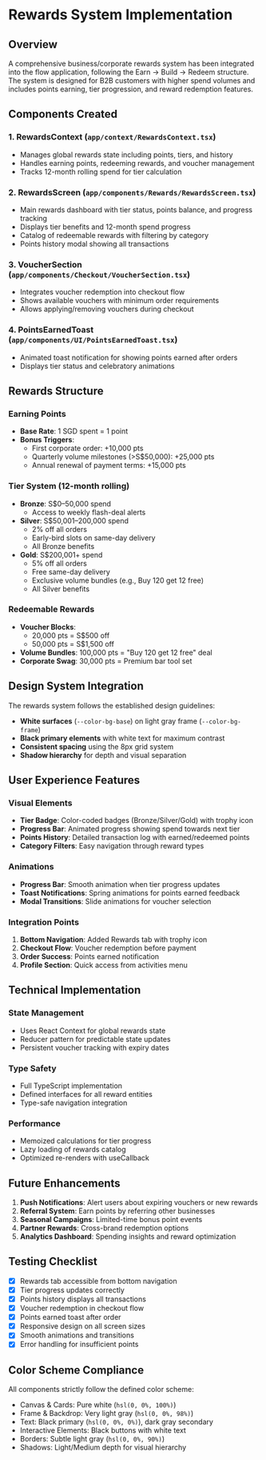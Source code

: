 # Rewards System Implementation

## Overview
A comprehensive business/corporate rewards system has been integrated into the flow application, following the Earn → Build → Redeem structure. The system is designed for B2B customers with higher spend volumes and includes points earning, tier progression, and reward redemption features.

## Components Created

### 1. RewardsContext (`app/context/RewardsContext.tsx`)
- Manages global rewards state including points, tiers, and history
- Handles earning points, redeeming rewards, and voucher management
- Tracks 12-month rolling spend for tier calculation

### 2. RewardsScreen (`app/components/Rewards/RewardsScreen.tsx`)
- Main rewards dashboard with tier status, points balance, and progress tracking
- Displays tier benefits and 12-month spend progress
- Catalog of redeemable rewards with filtering by category
- Points history modal showing all transactions

### 3. VoucherSection (`app/components/Checkout/VoucherSection.tsx`)
- Integrates voucher redemption into checkout flow
- Shows available vouchers with minimum order requirements
- Allows applying/removing vouchers during checkout

### 4. PointsEarnedToast (`app/components/UI/PointsEarnedToast.tsx`)
- Animated toast notification for showing points earned after orders
- Displays tier status and celebratory animations

## Rewards Structure

### Earning Points
- **Base Rate**: 1 SGD spent = 1 point
- **Bonus Triggers**:
  - First corporate order: +10,000 pts
  - Quarterly volume milestones (>S$50,000): +25,000 pts
  - Annual renewal of payment terms: +15,000 pts

### Tier System (12-month rolling)
- **Bronze**: S$0–50,000 spend
  - Access to weekly flash-deal alerts
- **Silver**: S$50,001–200,000 spend
  - 2% off all orders
  - Early-bird slots on same-day delivery
  - All Bronze benefits
- **Gold**: S$200,001+ spend
  - 5% off all orders
  - Free same-day delivery
  - Exclusive volume bundles (e.g., Buy 120 get 12 free)
  - All Silver benefits

### Redeemable Rewards
- **Voucher Blocks**: 
  - 20,000 pts = S$500 off
  - 50,000 pts = S$1,500 off
- **Volume Bundles**: 100,000 pts = "Buy 120 get 12 free" deal
- **Corporate Swag**: 30,000 pts = Premium bar tool set

## Design System Integration

The rewards system follows the established design guidelines:
- **White surfaces** (`--color-bg-base`) on light gray frame (`--color-bg-frame`)
- **Black primary elements** with white text for maximum contrast
- **Consistent spacing** using the 8px grid system
- **Shadow hierarchy** for depth and visual separation

## User Experience Features

### Visual Elements
- **Tier Badge**: Color-coded badges (Bronze/Silver/Gold) with trophy icon
- **Progress Bar**: Animated progress showing spend towards next tier
- **Points History**: Detailed transaction log with earned/redeemed points
- **Category Filters**: Easy navigation through reward types

### Animations
- **Progress Bar**: Smooth animation when tier progress updates
- **Toast Notifications**: Spring animations for points earned feedback
- **Modal Transitions**: Slide animations for voucher selection

### Integration Points
1. **Bottom Navigation**: Added Rewards tab with trophy icon
2. **Checkout Flow**: Voucher redemption before payment
3. **Order Success**: Points earned notification
4. **Profile Section**: Quick access from activities menu

## Technical Implementation

### State Management
- Uses React Context for global rewards state
- Reducer pattern for predictable state updates
- Persistent voucher tracking with expiry dates

### Type Safety
- Full TypeScript implementation
- Defined interfaces for all reward entities
- Type-safe navigation integration

### Performance
- Memoized calculations for tier progress
- Lazy loading of rewards catalog
- Optimized re-renders with useCallback

## Future Enhancements

1. **Push Notifications**: Alert users about expiring vouchers or new rewards
2. **Referral System**: Earn points by referring other businesses
3. **Seasonal Campaigns**: Limited-time bonus point events
4. **Partner Rewards**: Cross-brand redemption options
5. **Analytics Dashboard**: Spending insights and reward optimization

## Testing Checklist

- [x] Rewards tab accessible from bottom navigation
- [x] Tier progress updates correctly
- [x] Points history displays all transactions
- [x] Voucher redemption in checkout flow
- [x] Points earned toast after order
- [x] Responsive design on all screen sizes
- [x] Smooth animations and transitions
- [x] Error handling for insufficient points

## Color Scheme Compliance

All components strictly follow the defined color scheme:
- Canvas & Cards: Pure white (`hsl(0, 0%, 100%)`)
- Frame & Backdrop: Very light gray (`hsl(0, 0%, 98%)`)
- Text: Black primary (`hsl(0, 0%, 0%)`), dark gray secondary
- Interactive Elements: Black buttons with white text
- Borders: Subtle light gray (`hsl(0, 0%, 90%)`)
- Shadows: Light/Medium depth for visual hierarchy